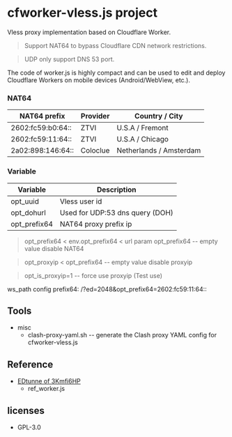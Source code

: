 # cfworker-vless.js project

  Vless proxy implementation based on Cloudflare Worker.

  > Support NAT64 to bypass Cloudflare CDN network restrictions.

  > UDP only support DNS 53 port.

  The code of worker.js is highly compact and can be
  used to edit and deploy Cloudflare Workers on mobile
  devices (Android/WebView, etc.).

### NAT64

  |NAT64 prefix     |Provider|      Country / City     |
  |-----------------|--------|-------------------------|
  |2602:fc59:b0:64::|ZTVI    |        U.S.A / Fremont  |
  |2602:fc59:11:64::|ZTVI    |        U.S.A / Chicago  |
  |2a02:898:146:64::|Coloclue|  Netherlands / Amsterdam|

### Variable

  |Variable     |Description                    |
  |-------------|-------------------------------|
  |opt\_uuid    |Vless user id                  |
  |opt\_dohurl  |Used for UDP:53 dns query (DOH)|
  |opt\_prefix64|NAT64 proxy prefix ip          |

  > opt\_prefix64 < env.opt\_prefix64 < url param opt\_prefix64 -- empty value disable NAT64

  > opt\_proxyip < opt\_prefix64 -- empty value disable proxyip

  > opt\_is\_proxyip=1 -- force use proxyip (Test use)

  ws\_path config prefix64: /?ed=2048&opt\_prefix64=2602:fc59:11:64::

## Tools

  - misc
    - clash-proxy-yaml.sh -- generate the Clash proxy YAML config for cfworker-vless.js

## Reference

  - [EDtunne of 3Kmfi6HP](https://github.com/3Kmfi6HP/EDtunne)
    - ref\_worker.js

## licenses

  - GPL-3.0
